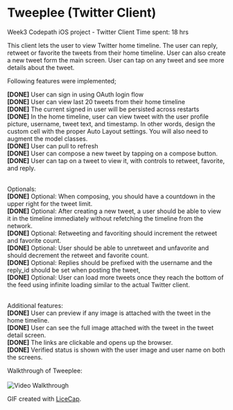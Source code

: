 Tweeplee (Twitter Client) <br>
===========================

Week3 Codepath iOS project - Twitter Client
Time spent: 18 hrs

This client lets the user to view Twitter home timeline. The user can reply, retweet or favorite the tweets from their home timeline. User can also create a new tweet form the main screen. User can tap on any tweet and see more details about the tweet.

Following features were implemented;

<b>[DONE]</b> User can sign in using OAuth login flow  <br>
<b>[DONE]</b> User can view last 20 tweets from their home timeline  <br>
<b>[DONE]</b> The current signed in user will be persisted across restarts  <br>
<b>[DONE]</b> In the home timeline, user can view tweet with the user profile picture, username, tweet text, and timestamp. In other words, design the custom cell with the proper Auto Layout settings. You will also need to augment the model classes.  <br>
<b>[DONE]</b> User can pull to refresh  <br>
<b>[DONE]</b> User can compose a new tweet by tapping on a compose button.  <br>
<b>[DONE]</b> User can tap on a tweet to view it, with controls to retweet, favorite, and reply.  <br>  <br>

Optionals:  <br>
<b>[DONE]</b> Optional: When composing, you should have a countdown in the upper right for the tweet limit. <br>
<b>[DONE]</b> Optional: After creating a new tweet, a user should be able to view it in the timeline immediately without refetching the timeline from the network. <br>
<b>[DONE]</b> Optional: Retweeting and favoriting should increment the retweet and favorite count. <br>
<b>[DONE]</b> Optional: User should be able to unretweet and unfavorite and should decrement the retweet and favorite count. <br>
<b>[DONE]</b> Optional: Replies should be prefixed with the username and the reply_id should be set when posting the tweet, <br>
<b>[DONE]</b> Optional: User can load more tweets once they reach the bottom of the feed using infinite loading similar to the actual Twitter client. <br>  <br>


Additional features: <br>
<b>[DONE]</b> User can preview if any image is attached with the tweet in the home timeline. <br>
<b>[DONE]</b> User can see the full image attached with the tweet in the tweet detail screen. <br>
<b>[DONE]</b> The links are clickable and opens up the browser. <br>
<b>[DONE]</b> Verified status is shown with the user image and user name on both the screens. <br>

Walkthrough of Tweeplee: <br> <br>
![Video Walkthrough](tweeplee.gif)

GIF created with [LiceCap](http://www.cockos.com/licecap/).

